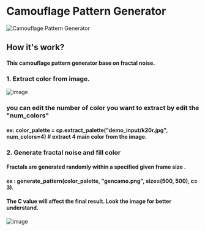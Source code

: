 # Camouflage Pattern Generator 

![Camouflage Pattern Generator](https://github.com/user-attachments/assets/fc3c84c4-ce5c-4c6e-8883-b49da995d693)

## How it's work?

#### This camouflage pattern generator base on fractal noise.

### 1. Extract color from image.

![image](https://github.com/user-attachments/assets/5c20d5a4-dee0-44fa-b9ec-ee092a0c42e1)

### you can edit the number of color you want to extract by edit the "num_colors" 
#### ex: color_palette = cp.extract_palette("demo_input/k20r.jpg", num_colors=4) # extract 4 main color from the image.

### 2. Generate fractal noise and fill color

#### Fractals are generated randomly within a specified given frame size . 

#### ex : generate_pattern(color_palette, "gencamo.png", size=(500, 500), c= 3).

#### The C value will affect the final result. Look the image for better understand.

![image](https://github.com/user-attachments/assets/5b6bfb01-764f-4b06-965c-9e2ee07607f6)




